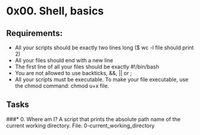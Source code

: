 # 0x00. Shell, basics
## Requirements:
* All your scripts should be exactly two lines long ($ wc -l file should print 2)
* All your files should end with a new line
* The first line of all your files should be exactly #!/bin/bash
* You are not allowed to use backticks, &&, || or ;
* All your scripts must be executable. To make your file executable, use the chmod command: chmod u+x file.

## Tasks
###* 0. Where am I?
 A script that prints the absolute path name of the current working directory.
 File: 0-current_working_directory
